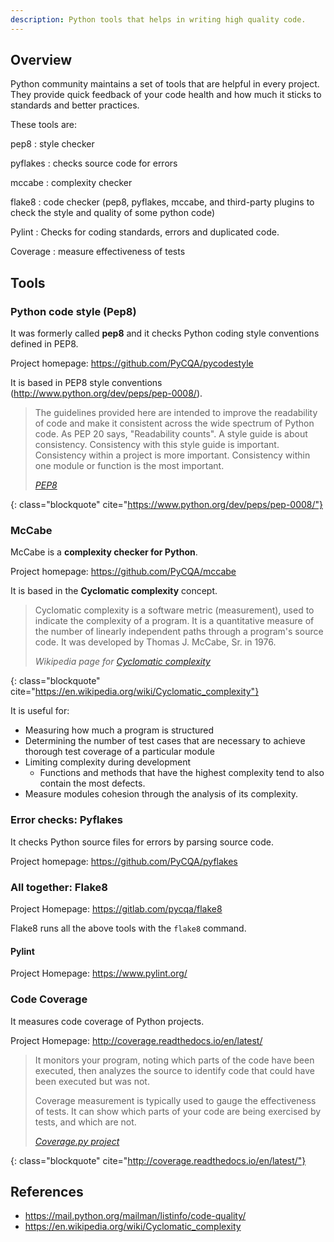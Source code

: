 ```yaml
---
description: Python tools that helps in writing high quality code.
---
```


## Overview

Python community maintains a set of tools that are helpful in every
project. They provide quick feedback of your code health and how much
it sticks to standards and better practices.

These tools are:

pep8
: style checker

pyflakes
: checks source code for errors

mccabe
: complexity checker

flake8
: code checker (pep8, pyflakes, mccabe, and third-party plugins to
  check the style and quality of some python code)

Pylint
: Checks for coding standards, errors and duplicated code.

Coverage
: measure effectiveness of tests

## Tools

### Python code style (Pep8)

It was formerly called **pep8** and it checks Python coding style
conventions defined in PEP8.

Project homepage: <https://github.com/PyCQA/pycodestyle>

It is based in PEP8 style conventions
(<http://www.python.org/dev/peps/pep-0008/>).

> The guidelines provided here are intended to improve the readability
> of code and make it consistent across the wide spectrum of Python
> code. As PEP 20 says, "Readability counts". A style guide is about
> consistency. Consistency with this style guide is
> important. Consistency within a project is more important. Consistency
> within one module or function is the most important.
> 
> <footer class="blockquote-footer"> <cite><a href="https://www.python.org/dev/peps/pep-0008/">PEP8</a></cite></footer>
{: class="blockquote" cite="https://www.python.org/dev/peps/pep-0008/"}

### McCabe

McCabe is a **complexity checker for Python**.

Project homepage: <https://github.com/PyCQA/mccabe>

It is based in the **Cyclomatic complexity** concept.

> Cyclomatic complexity is a software metric (measurement), used to
> indicate the complexity of a program. It is a quantitative measure
> of the number of linearly independent paths through a program's
> source code. It was developed by Thomas J. McCabe, Sr. in 1976.
> 
> <footer class="blockquote-footer"> <cite>Wikipedia page for <a href="https://en.wikipedia.org/wiki/Cyclomatic_complexity">Cyclomatic complexity</a></cite></footer>
{: class="blockquote" cite="https://en.wikipedia.org/wiki/Cyclomatic_complexity"}

It is useful for:

- Measuring how much a program is structured
- Determining the number of test cases that are necessary to achieve
  thorough test coverage of a particular module
- Limiting complexity during development
  - Functions and methods that have the highest complexity tend to also
  contain the most defects.
- Measure modules cohesion through the analysis of its complexity.

### Error checks: Pyflakes

It checks Python source files for errors by parsing source code.

Project homepage: <https://github.com/PyCQA/pyflakes>

### All together: Flake8

Project Homepage: <https://gitlab.com/pycqa/flake8>

Flake8 runs all the above tools with the `flake8` command.

#### Pylint

Project Homepage: <https://www.pylint.org/>

### Code Coverage

It measures code coverage of Python projects.

Project Homepage: <http://coverage.readthedocs.io/en/latest/>

> It monitors your program, noting which parts of the code have been
> executed, then analyzes the source to identify code that could have
> been executed but was not.
>
> Coverage measurement is typically used to gauge the effectiveness of
> tests. It can show which parts of your code are being exercised by
> tests, and which are not.
> 
> <footer class="blockquote-footer"> <cite><a href="http://coverage.readthedocs.io/en/latest/">Coverage.py project</a></cite></footer>
{: class="blockquote" cite="http://coverage.readthedocs.io/en/latest/"}

## References

- <https://mail.python.org/mailman/listinfo/code-quality/>
- <https://en.wikipedia.org/wiki/Cyclomatic_complexity>
